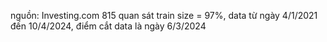 nguồn: Investing.com
815 quan sát
train size = 97%, data từ ngày 4/1/2021 đến 10/4/2024, điểm cắt data là ngày 6/3/2024
